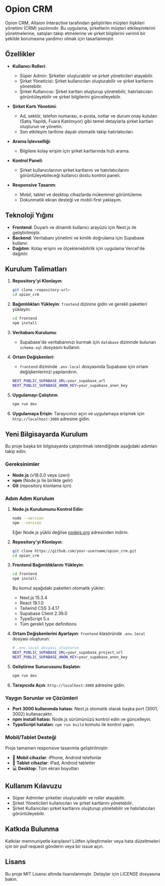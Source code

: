 # Opion CRM

Opion CRM, Altaion Interactive tarafından geliştirilen müşteri ilişkileri yönetimi (CRM) yazılımıdır. Bu uygulama, şirketlerin müşteri etkileşimlerini yönetmelerine, satışları takip etmelerine ve şirket bilgilerini verimli bir şekilde korumasına yardımcı olmak için tasarlanmıştır.

## Özellikler

- **Kullanıcı Rolleri**: 
  - Süper Admin: Şirketler oluşturabilir ve şirket yöneticileri atayabilir.
  - Şirket Yöneticisi: Şirket kullanıcıları oluşturabilir ve şirket kartlarını yönetebilir.
  - Şirket Kullanıcısı: Şirket kartları oluşturup yönetebilir, hatırlatıcıları görüntüleyebilir ve şirket bilgilerini güncelleyebilir.

- **Şirket Kartı Yönetimi**: 
  - Ad, sektör, telefon numarası, e-posta, notlar ve durum onay kutuları (Satış Yapıldı, Fuara Katılmıyor) gibi temel detaylarla şirket kartları oluşturun ve yönetin.
  - Son etkileşim tarihine dayalı otomatik takip hatırlatıcıları.

- **Arama İşlevselliği**: 
  - Bilgilere kolay erişim için şirket kartlarında hızlı arama.

- **Kontrol Paneli**: 
  - Şirket kullanıcılarının şirket kartlarını ve hatırlatıcılarını görüntüleyebileceği kullanıcı dostu kontrol paneli.

- **Responsive Tasarım**: 
  - Mobil, tablet ve desktop cihazlarda mükemmel görüntüleme.
  - Dokunmatik ekran desteği ve mobil-first yaklaşım.

## Teknoloji Yığını

- **Frontend**: Duyarlı ve dinamik kullanıcı arayüzü için Next.js ile geliştirilmiştir.
- **Backend**: Veritabanı yönetimi ve kimlik doğrulama için Supabase kullanır.
- **Dağıtım**: Kolay erişim ve ölçeklenebilirlik için uygulama Vercel'de dağıtılır.

## Kurulum Talimatları

1. **Repository'yi Klonlayın**:
   ```bash
   git clone <repository-url>
   cd opion_crm
   ```

2. **Bağımlılıkları Yükleyin**:
   `frontend` dizinine gidin ve gerekli paketleri yükleyin:
   ```bash
   cd frontend
   npm install
   ```

3. **Veritabanı Kurulumu**:
   - Supabase'de veritabanınızı kurmak için `database` dizininde bulunan `schema.sql` dosyasını kullanın.

4. **Ortam Değişkenleri**:
   - `frontend` dizininde `.env.local` dosyasında Supabase için ortam değişkenlerinizi yapılandırın.
   ```bash
   NEXT_PUBLIC_SUPABASE_URL=your_supabase_url
   NEXT_PUBLIC_SUPABASE_ANON_KEY=your_supabase_anon_key
   ```

5. **Uygulamayı Çalıştırın**:
   ```bash
   npm run dev
   ```

6. **Uygulamaya Erişin**:
   Tarayıcınızı açın ve uygulamaya erişmek için `http://localhost:3000` adresine gidin.

## Yeni Bilgisayarda Kurulum

Bu proje başka bir bilgisayarda çalıştırılmak istendiğinde aşağıdaki adımları takip edin:

### Gereksinimler
- **Node.js** (v18.0.0 veya üzeri)
- **npm** (Node.js ile birlikte gelir)
- **Git** (repository klonlama için)

### Adım Adım Kurulum

1. **Node.js Kurulumunu Kontrol Edin**:
   ```bash
   node --version
   npm --version
   ```
   Eğer Node.js yüklü değilse [nodejs.org](https://nodejs.org/) adresinden indirin.

2. **Repository'yi Klonlayın**:
   ```bash
   git clone https://github.com/your-username/opion_crm.git
   cd opion_crm
   ```

3. **Frontend Bağımlılıklarını Yükleyin**:
   ```bash
   cd frontend
   npm install
   ```
   Bu komut aşağıdaki paketleri otomatik yükler:
   - Next.js 15.3.4
   - React 19.1.0
   - Tailwind CSS 3.4.17
   - Supabase Client 2.39.0
   - TypeScript 5.x
   - Tüm gerekli type definitions

4. **Ortam Değişkenlerini Ayarlayın**:
   `frontend` klasöründe `.env.local` dosyası oluşturun:
   ```bash
   # .env.local dosyası oluşturun
   NEXT_PUBLIC_SUPABASE_URL=your_supabase_project_url
   NEXT_PUBLIC_SUPABASE_ANON_KEY=your_supabase_anon_key
   ```

5. **Geliştirme Sunucusunu Başlatın**:
   ```bash
   npm run dev
   ```

6. **Tarayıcıda Açın**:
   `http://localhost:3000` adresine gidin.

### Yaygın Sorunlar ve Çözümleri

- **Port 3000 kullanımda hatası**: Next.js otomatik olarak başka port (3001, 3002) kullanacaktır.
- **npm install hatası**: Node.js sürümünüzü kontrol edin ve güncelleyin.
- **TypeScript hataları**: `npm run build` komutu ile kontrol yapın.

### Mobil/Tablet Desteği
Proje tamamen responsive tasarımla geliştirilmiştir:
- 📱 **Mobil cihazlar**: iPhone, Android telefonlar
- 📱 **Tablet cihazlar**: iPad, Android tabletler  
- 💻 **Desktop**: Tüm ekran boyutları

## Kullanım Kılavuzu

- Süper Adminler şirketler oluşturabilir ve roller atayabilir.
- Şirket Yöneticileri kullanıcıları ve şirket kartlarını yönetebilir.
- Şirket Kullanıcıları şirket kartlarını oluşturup yönetebilir ve hatırlatıcıları görüntüleyebilir.

## Katkıda Bulunma

Katkılar memnuniyetle karşılanır! Lütfen iyileştirmeler veya hata düzeltmeleri için bir pull request gönderin veya bir issue açın.

## Lisans

Bu proje MIT Lisansı altında lisanslanmıştır. Detaylar için LICENSE dosyasına bakın.